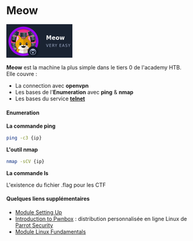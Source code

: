 # Meow

![Meow](../img/Meow.png)

**Meow** est la machine la plus simple dans le tiers 0 de l'academy HTB.  
Elle couvre :

* La connection avec **openvpn**
* Les bases de l'**Enumeration** avec **ping** & **nmap**
* Les bases du service [**telnet**](https://fr.wikipedia.org/wiki/Telnet)

#### Enumeration

**La commande ping**
```bash
ping -c3 {ip}
```

**L'outil nmap**
```bash
nmap -sCV {ip}
```

**La commande ls**

L'existence du fichier .flag pour les CTF

#### Quelques liens supplémentaires

* [Module Setting Up](https://academy.hackthebox.eu/module/details/87)
* [Introduction to Pwnbox](https://help.hackthebox.eu/en/articles/5185608-gs-introduction-to-pwnbox) : distribution personnalisée en ligne Linux de [Parrot Security](https://www.parrotsec.org/)
* [Module Linux Fundamentals](https://academy.hackthebox.com/module/details/18)
